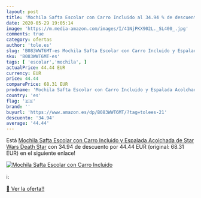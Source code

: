 ```yaml
---
layout: post
title: 'Mochila Safta Escolar con Carro Incluido al 34.94 % de descuento'
date: 2020-05-29 19:05:14
image: 'https://m.media-amazon.com/images/I/41NjPKX902L._SL400_.jpg'
comments: true
category: ofertas
author: 'tole.es'
slug: 'B083WWT6MT-es Mochila Safta Escolar con Carro Incluido y Espalada...'
sku: 'B083WWT6MT-es'
tags: [ 'escolar','mochila', ]
actualPrice: 44.44 EUR
currency: EUR
price: 44.44
comparePrice: 68.31 EUR
prodname: 'Mochila Safta Escolar con Carro Incluido y Espalada Acolchada de Star Wars  Death Star'
country: 'es'
flag: '🇪🇸'
brand: ''
buyurl: 'https://www.amazon.es/dp/B083WWT6MT/?tag=tolees-21'
descuento: '34.94'
average: '44.44'
---
```


Está [Mochila Safta Escolar con Carro Incluido y Espalada Acolchada de Star Wars  Death Star](https://www.amazon.es/dp/B083WWT6MT/?tag=tolees-21) con 34.94 de descuento por 44.44 EUR (original: 68.31 EUR) en el siguiente enlace!

[![Mochila Safta Escolar con Carro Incluido](https://m.media-amazon.com/images/I/41NjPKX902L._SL400_.jpg)](https://www.amazon.es/dp/B083WWT6MT/?tag=tolees-21)

ℹ️:


[🛒 Ver la oferta!!](https://www.amazon.es/dp/B083WWT6MT/?tag=tolees-21)
